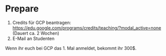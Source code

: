 # Prepare

1. Credits für GCP beantragen: https://edu.google.com/programs/credits/teaching/?modal_active=none (Dauert ca. 2 Wochen)
2. E-Mail an Studenten

Wenn ihr euch bei GCP das 1. Mal anmeldet, bekommt ihr 300$.


